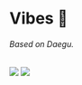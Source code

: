 # Vibes 🐬

###### Based on Daegu.

<!--
**jolrv/jolrv** is a ✨ _special_ ✨ repository because its `README.md` (this file) appears on your GitHub profile.

Here are some ideas to get you started:

- 🔭 I’m currently working on ...
- 🌱 I’m currently learning ...
- 👯 I’m looking to collaborate on ...
- 🤔 I’m looking for help with ...
- 💬 Ask me about ...
- 📫 How to reach me: ...
- 😄 Pronouns: ...
- ⚡ Fun fact: ...
-->




<a href="https://blog.naver.com/seak1m" target="_blank"><img src="https://img.shields.io/badge/BLOG-1EC800?style=flat-square&logo=Blogger&logoColor=FFFFFF"/></a> <a href="https://www.instagram.com/_jolrv/" target="_blank"><img src="https://img.shields.io/badge/INSTAGRAM-E4405F?style=flat-square&logo=Instagram&logoColor=FFFFFF"/></a>
